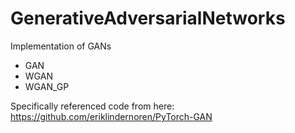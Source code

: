 # GenerativeAdversarialNetworks
Implementation of GANs

* GAN
* WGAN
* WGAN_GP

Specifically referenced code from here: https://github.com/eriklindernoren/PyTorch-GAN